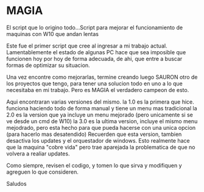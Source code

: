 # MAGIA
El script que lo origino todo...Script para mejorar el funcionamiento de maquinas con W10 que andan lentas


Este fue el primer script que cree al ingresar a mi trabajo actual. 
Lamentablemente el estado de algunas PC hace que sea imposible que funcionen hoy por hoy de forma adecuada, de ahi, que entre a buscar formas de optimizar su situacion.

Una vez encontre como mejorarlas, termine creando luego SAURON otro de los proyectos que tengo, para tener una solucion todo en uno a lo que necesitaba en mi trabajo.
Pero es MAGIA el verdadero campeon de esto.

Aqui encontraran varias versiones del mismo.
la 1.0 es la primera que hice. funciona haciendo todo de forma manual y tiene un menu mas tradicional
la 2.0 es la version que ya incluye un menu mejorado (pero unicamente si se ve desde un cmd de W10)
la 3.0 es la ultima version, incluye el mismo menu mejodrado, pero esta hecho para que pueda hacerse con una unica opcion (para hacerlo mas desatendido)
Recuerden que esta version, tambien desactiva los updates y el orquestador de windows. Esto realmente hace que la maquina "cobre vida" pero trae aparejada
la problematica de que no volvera a realiar updates.

Como siempre, revisen el codigo, y tomen lo que sirva y modifiquen y agreguen lo que consideren.

Saludos
